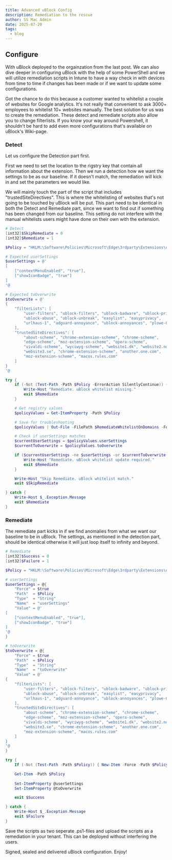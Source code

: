 ```yaml
---
title: Advanced uBlock Config
description: Remediation to the rescue
author: SS Mac Admin
date: 2025-07-20
tags:
  - blog
---
```


## Configure

With uBlock deployed to the orgainzation from the last post. We can also dive deeper in configuring uBlock with the help of some PowerShell and we will utilize remediation scripts in Intune to have a way check in with devices from time to time if changes has been made or if we want to update some configurations.

Got the chance to do this because a customer wanted to whitelist a couple of websites for Google analytics. It's not really that convenient to ask 3000+ employees to whitelist 10+ websites manually. The best solution for us was to create the remediation.
These detect and remediate scripts also allow you to change filterlists. If you know your way around Powershell, it shouldn't be hard to add even more configurations that's available on uBlock's Wiki-page.


### Detect

Let us configure the Detection part first.

First we need to set the location to the rigstry key that contain all information about the extension. Then we run a detection how we want the settings to be as our baseline. If it doesn't match, the remediation will kick in and set the parameters we would like. 

We will mainly touch the part of the script that includes "trustedSiteDirectives". This is where the whitelisting of websites that's not going to be touched by uBlock will be put. This part need to be identical in both the Detect and Remediate part, since we want to find out if something has been changed from our baseline. This setting do not interfere with the manual whitelists users might have done on their own with the extension.

```powershell
# Detect
[int32]$SkipRemediate = 0
[int32]$Remediate = 1

$Policy = "HKLM:\Software\Policies\Microsoft\Edge\3rdparty\Extensions\odfafepnkmbhccpbejgmiehpchacaeak\policy"

# Expected userSettings
$userSettings = @'
[
    ["contextMenuEnabled", "true"],
    ["showIconBadge", "true"]
]
'@

# Expected toOverwrite
$toOverwrite = @'
{
    "filterLists": [
        "user-filters", "ublock-filters", "ublock-badware", "ublock-privacy",
        "ublock-abuse", "ublock-unbreak", "easylist", "easyprivacy",
        "urlhaus-1", "adguard-annoyance", "ublock-annoyances", "plowe-0"
    ],
    "trustedSiteDirectives": [
        "about-scheme", "chrome-extension-scheme", "chrome-scheme",
        "edge-scheme", "moz-extension-scheme", "opera-scheme",
        "vivaldi-scheme", "wyciwyg-scheme", "website1.dk", "website2.no",
        "website3.se", "chrome-extension-scheme", "another.one.com",
        "moz-extension-scheme", "macos.rules.com"
    ]
}
'@

try {
    if (-Not (Test-Path -Path $Policy -ErrorAction SilentlyContinue)) {
        Write-Host "Remediate. uBlock whitelist missing."
        exit $Remediate
    }

    # Get registry values
    $policyValues = Get-ItemProperty -Path $Policy

    # Save for troubleshooting
    $policyValues | Out-File -FilePath $RemediateWhitelistOnDomains -Force

    # Check if userSettings matches
    $currentUserSettings = $policyValues.userSettings
    $currentToOverwrite = $policyValues.toOverwrite

    if ($currentUserSettings -ne $userSettings -or $currentToOverwrite -ne $toOverwrite) {
        Write-Host "Remediate. uBlock whitelist update required."
        exit $Remediate
    }

    Write-Host "Skip Remediate. uBlock whitelist match."
    exit $SkipRemediate

} catch {
    Write-Host $_.Exception.Message
    exit $Remediate
}
```

### Remediate

The remediate part kicks in if we find anomalies from what we want our baseline to be in uBlock. The settings, as mentioned in the detection part, should be identical otherwise it will just loop itself to infinity and beyond.


```powershell
# Remediate
[int32]$Success = 0
[int32]$Failure = 1

$Policy = "HKLM:\Software\Policies\Microsoft\Edge\3rdparty\Extensions\odfafepnkmbhccpbejgmiehpchacaeak\policy"

# userSettings
$userSettings = @{
    "Force" = $true
    "Path"  = $Policy
    "Type"  = "String"
    "Name"  = "userSettings"
    "Value" = @'
[
    ["contextMenuEnabled", "true"],
    ["showIconBadge", "true"]
]
'@
}

# toOverwrite
$toOverwrite = @{
    "Force" = $true
    "Path"  = $Policy
    "Type"  = "String"
    "Name"  = "toOverwrite"
    "Value" = @'
{
    "filterLists": [
        "user-filters", "ublock-filters", "ublock-badware", "ublock-privacy",
        "ublock-abuse", "ublock-unbreak", "easylist", "easyprivacy",
        "urlhaus-1", "adguard-annoyance", "ublock-annoyances", "plowe-0"
    ],
    "trustedSiteDirectives": [
        "about-scheme", "chrome-extension-scheme", "chrome-scheme",
        "edge-scheme", "moz-extension-scheme", "opera-scheme",
        "vivaldi-scheme", "wyciwyg-scheme", "website1.dk", "website2.no",
        "website3.se", "chrome-extension-scheme", "another.one.com",
        "moz-extension-scheme", "macos.rules.com"
    ]
}
'@
}

try {
    If (-Not (Test-Path -Path $Policy)) { New-Item -Force -Path $Policy }

    Get-Item -Path $Policy
    
    Set-ItemProperty @userSettings
    Set-ItemProperty @toOverwrite

    exit $Success

} catch {
    Write-Host $_.Exception.Message
    exit $Failure
}
```


Save the scripts as two seperate .ps1-files and upload the scripts as a remediation in your tenant. This can be deployed without interfering the users.

Signed, sealed and delivered uBlock configuration. Enjoy!
